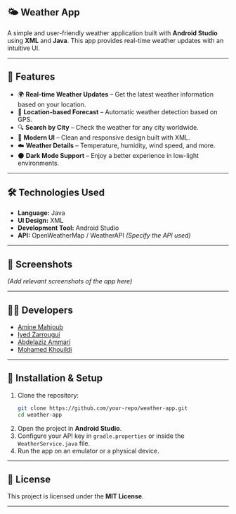 ## 🌤 Weather App

A simple and user-friendly weather application built with **Android Studio** using **XML** and **Java**. This app provides real-time weather updates with an intuitive UI.

---

## 🚀 Features

- 🌍 **Real-time Weather Updates** – Get the latest weather information based on your location.
- 📍 **Location-based Forecast** – Automatic weather detection based on GPS.
- 🔍 **Search by City** – Check the weather for any city worldwide.
- 🎨 **Modern UI** – Clean and responsive design built with XML.
- ☁️ **Weather Details** – Temperature, humidity, wind speed, and more.
- 🌑 **Dark Mode Support** – Enjoy a better experience in low-light environments.

---

## 🛠️ Technologies Used

- **Language:** Java
- **UI Design:** XML
- **Development Tool:** Android Studio
- **API:** OpenWeatherMap / WeatherAPI *(Specify the API used)*

---

## 📸 Screenshots

*(Add relevant screenshots of the app here)*

---

## 👨‍💻 Developers

- [Amine Mahjoub](https://www.linkedin.com/in/amine-mahjoub/)
- [Iyed Zarrougui](https://www.linkedin.com/in/iyedzarrougui/)
- [Abdelaziz Ammari](https://www.linkedin.com/in/abdelaziz-amari/)
- [Mohamed Khouildi](https://www.linkedin.com/in/mohamed-khouildi/)

---

## 🔧 Installation & Setup

1. Clone the repository:
   ```sh
   git clone https://github.com/your-repo/weather-app.git
   cd weather-app
   ```
2. Open the project in **Android Studio**.
3. Configure your API key in `gradle.properties` or inside the `WeatherService.java` file.
4. Run the app on an emulator or a physical device.

---

## 📜 License

This project is licensed under the **MIT License**.

---
